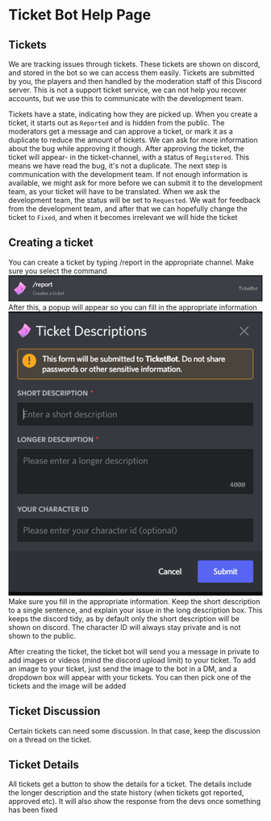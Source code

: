 # Ticket Bot Help Page

## Tickets

We are tracking issues through tickets. These tickets are shown on discord, and stored in the bot so we can access them easily. Tickets are submitted by you, the players and then handled by the moderation staff of this Discord server. This is not a support ticket service, we can not help you recover accounts, but we use this to communicate with the development team. 

Tickets have a state, indicating how they are picked up. When you create a ticket, it starts out as `Reported` and is hidden from the public. The moderators get a message and can approve a ticket, or mark it as a duplicate to reduce the amount of tickets. We can ask for more information about the bug while approving it though. After approving the ticket, the ticket will appear- in the ticket-channel, with a status of `Registered`. This means we have read the bug, it's not a duplicate. The next step is communication with the development team. If not enough information is available, we might ask for more before we can submit it to the development team, as your ticket will have to be translated. When we ask the development team, the status will be set to `Requested`. We wait for feedback from the development team, and after that we can hopefully change the ticket to `Fixed`, and when it becomes irrelevant we will hide the ticket 

## Creating a ticket

You can create a ticket by typing /report in the appropriate channel. Make sure you select the command
![create.png](create.png)
After this, a popup will appear so you can fill in the appropriate information
![details.png](details.png)
Make sure you fill in the appropriate information. Keep the short description to a single sentence, and explain your issue in the long description box. This keeps the discord tidy, as by default only the short description will be shown on discord. The character ID will always stay private and is not shown to the public. 

After creating the ticket, the ticket bot will send you a message in private to add images or videos (mind the discord upload limit) to your ticket. To add an image to your ticket, just send the image to the bot in a DM, and a dropdown box will appear with your tickets. You can then pick one of the tickets and the image will be added

## Ticket Discussion

Certain tickets can need some discussion. In that case, keep the discussion on a thread on the ticket. 

## Ticket Details

All tickets get a button to show the details for a ticket. The details include the longer description and the state history (when tickets got reported, approved etc). It will also show the response from the devs once something has been fixed